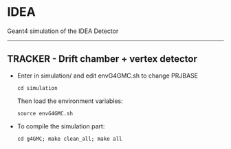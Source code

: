# IDEA
Geant4 simulation of the IDEA Detector

*******************************


 **TRACKER - Drift chamber + vertex detector**
---

-  Enter in simulation/ and edit envG4GMC.sh to change PRJBASE
   ```
   cd simulation 
   ```

   Then load the environment variables:
   ```
   source envG4GMC.sh
   ```

-  To compile the simulation part:
   ```
   cd g4GMC; make clean_all; make all	
   ```